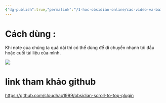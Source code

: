 ```yaml
---
{"dg-publish":true,"permalink":"/1-hoc-obsidian-online/cac-video-va-bai-giang-chia-se/plugin-scroll-to-top-plugin/","dgPassFrontmatter":true,"noteIcon":"1","created":"","updated":""}
---
```



# Cách dùng :

Khi note của chúng ta quá dài thì có thể dùng để di chuyển nhanh tới đầu hoặc cuối tài liệu của mình.

![](https://i.imgur.com/zIcUvkx.png)

# link tham khảo github
https://github.com/cloudhao1999/obsidian-scroll-to-top-plugin
